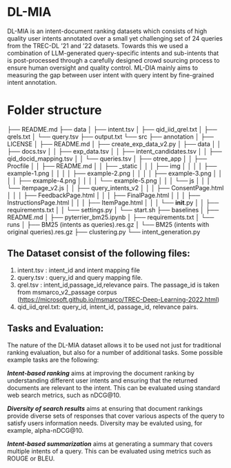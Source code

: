 # DL-MIA
DL-MIA  is an intent-document ranking datasets which consists of high quality user intents annotated over a small yet challenging set of
24 queries from the TREC-DL ’21 and ’22 datasets. Towards this we used a combination of LLM-generated query-specific intents and sub-intents that is post-processed through a carefully designed  crowd sourcing process to ensure human oversight and quality control. ML-DIA mainly aims to measuring the gap between user intent with query intent by fine-grained intent annotation.
# Folder structure
├── README.md
├── data
│   ├── intent.tsv
│   ├── qid_iid_qrel.txt
│   ├── qrels.txt
│   └── query.tsv
├── output.txt
└── src
    ├── annotation
    │   ├── LICENSE
    │   ├── README.md
    │   ├── create_exp_data_v2.py
    │   ├── data
    │   │   ├── docs.tsv
    │   │   ├── exp_data.tsv
    │   │   ├── intent_candidates.tsv
    │   │   ├── qid_docid_mapping.tsv
    │   │   └── queries.tsv
    │   ├── otree_app
    │   │   ├── Procfile
    │   │   ├── README.md
    │   │   ├── _static
    │   │   │   ├── img
    │   │   │   │   ├── example-1.png
    │   │   │   │   ├── example-2.png
    │   │   │   │   ├── example-3.png
    │   │   │   │   ├── example-4.png
    │   │   │   │   └── example-5.png
    │   │   │   └── js
    │   │   │       └── itempage_v2.js
    │   │   ├── query_intents_v2
    │   │   │   ├── ConsentPage.html
    │   │   │   ├── FeedbackPage.html
    │   │   │   ├── FinalPage.html
    │   │   │   ├── InstructionsPage.html
    │   │   │   ├── ItemPage.html
    │   │   │   └── __init__.py
    │   │   ├── requirements.txt
    │   │   └── settings.py
    │   └── start.sh
    ├── baselines
    │   ├── README.md
    │   ├── pyterrier_bm25.ipynb
    │   ├── requirements.txt
    │   └── runs
    │       ├── BM25 (intents as queries).res.gz
    │       └── BM25 (intents with original queries).res.gz
    ├── clustering.py
    └── intent_generation.py
## The Dataset consist of the following files:
1. intent.tsv : intent_id and intent mapping file
2. query.tsv : query_id and query mapping file.
3. qrel.tsv : intent_id,passage_id,relevance pairs. The passage_id is taken from msmarco_v2_passage corpus (https://microsoft.github.io/msmarco/TREC-Deep-Learning-2022.html)
4. qid_iid_qrel.txt: query_id, intent_id, passage_id, relevance pairs.

## Tasks and Evaluation:
The nature of the DL-MIA dataset allows it to be used not just for traditional ranking evaluation, but also for a number of additional tasks. Some possible example tasks are the following:

***Intent-based ranking*** aims at improving the document ranking by understanding different user intents and ensuring that the returned documents are relevant to the intent. This can be evaluated using standard web search metrics, such as nDCG@10.
    
***Diversity of search results*** aims at ensuring that document rankings provide diverse sets of responses that cover various aspects of the query to satisfy users information needs. Diversity may be evaluted using, for example, alpha-nDCG@10.

***Intent-based summarization*** aims at generating a summary that covers multiple intents of a query. This can be evaluated using metrics such as ROUGE or BLEU.

